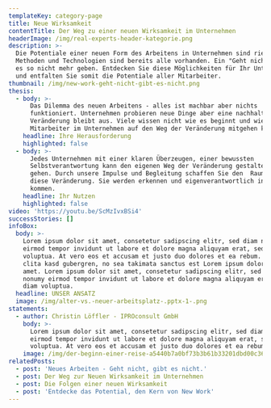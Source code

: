 ```yaml
---
templateKey: category-page
title: Neue Wirksamkeit
contentTitle: Der Weg zu einer neuen Wirksamkeit im Unternehmen
headerImage: /img/real-experts-header-kategorie.png
description: >-
  Die Potentiale einer neuen Form des Arbeitens in Unternehmen sind riesig. Die
  Methoden und Technologien sind bereits alle vorhanden. Ein "Geht nicht" wird
  es so nicht mehr geben. Entdecken Sie diese Möglichkeiten für Ihr Unternehmen
  und entfalten Sie somit die Potentiale aller Mitarbeiter.
thumbnail: /img/new-work-geht-nicht-gibt-es-nicht.png
thesis:
  - body: >-
      Das Dilemma des neuen Arbeitens - alles ist machbar aber nichts
      funktioniert. Unternehmen probieren neue Dinge aber eine nachhaltige
      Veränderung bleibt aus. Viele wissen nicht wie es beginnt und wie alle
      Mitarbeiter im Unternehmen auf den Weg der Veränderung mitgehen können.
    headline: Ihre Herausforderung
    highlighted: false
  - body: >-
      Jedes Unternehmen mit einer klaren Überzeugen, einer bewussten
      Selbstverantwortung kann den eigenen Weg der Veränderung gestalten und
      gehen. Durch unsere Impulse und Begleitung schaffen Sie den  Raum für
      diese Veränderung. Sie werden erkennen und eigenverantwortlich ins Handel
      kommen.
    headline: Ihr Nutzen
    highlighted: false
video: 'https://youtu.be/ScMzIvxBSi4'
successStories: []
infoBox:
  body: >-
    Lorem ipsum dolor sit amet, consetetur sadipscing elitr, sed diam nonumy
    eirmod tempor invidunt ut labore et dolore magna aliquyam erat, sed diam
    voluptua. At vero eos et accusam et justo duo dolores et ea rebum. Stet
    clita kasd gubergren, no sea takimata sanctus est Lorem ipsum dolor sit
    amet. Lorem ipsum dolor sit amet, consetetur sadipscing elitr, sed diam
    nonumy eirmod tempor invidunt ut labore et dolore magna aliquyam erat, sed
    diam voluptua.
  headline: UNSER ANSATZ
  image: /img/alter-vs.-neuer-arbeitsplatz-.pptx-1-.png
statements:
  - author: Christin Löffler - IPROconsult GmbH
    body: >-
      Lorem ipsum dolor sit amet, consetetur sadipscing elitr, sed diam nonumy
      eirmod tempor invidunt ut labore et dolore magna aliquyam erat, sed diam
      voluptua. At vero eos et accusam et justo duo dolores et ea rebum.
    image: /img/der-beginn-einer-reise-a5440b7a0bf73b3b61b33201dbd00c36-21464.png
relatedPosts:
  - post: 'Neues Arbeiten - Geht nicht, gibt es nicht.'
  - post: Der Weg zur Neuen Wirksamkeit im Unternehmen
  - post: Die Folgen einer neuen Wirksamkeit
  - post: 'Entdecke das Potential, den Kern von New Work'
---
```


